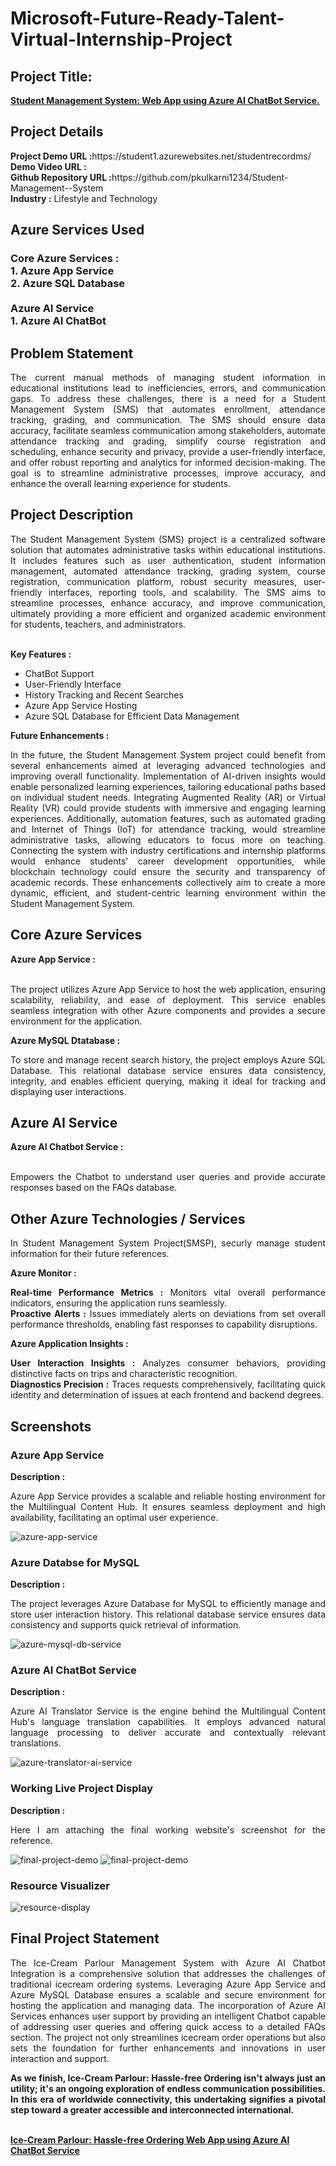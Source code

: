 <h1>Microsoft-Future-Ready-Talent-Virtual-Internship-Project</h1>
<h2>Project Title:</h2><b><a href="https://student1.azurewebsites.net/studentrecordms/">Student Management System: Web App using Azure AI ChatBot Service.</b></a>
<br>
<h2>Project Details</h2>
<b>Project Demo URL :</b>https://student1.azurewebsites.net/studentrecordms/ <br>
<b>Demo Video URL :</b> <br>
<b>Github Repository URL :</b>https://github.com/pkulkarni1234/Student-Management--System  <br>
<b>Industry :</b> Lifestyle and Technology<br>
<h2>Azure Services Used </h2>
<h3>
Core Azure Services : <br>
1. Azure App Service <br>
2. Azure SQL Database<br> <br>
Azure AI Service <br>
1. Azure AI ChatBot
</h3>
<h2>Problem Statement</h2>
<p align="justify">The current manual methods of managing student information in educational institutions lead to inefficiencies, errors, and communication gaps. To address these challenges, there is a need for a Student Management System (SMS) that automates enrollment, attendance tracking, grading, and communication. The SMS should ensure data accuracy, facilitate seamless communication among stakeholders, automate attendance tracking and grading, simplify course registration and scheduling, enhance security and privacy, provide a user-friendly interface, and offer robust reporting and analytics for informed decision-making. The goal is to streamline administrative processes, improve accuracy, and enhance the overall learning experience for students.</p>
<h2>Project Description</h2>
<p align="justify">
The Student Management System (SMS) project is a centralized software solution that automates administrative tasks within educational institutions. It includes features such as user authentication, student information management, automated attendance tracking, grading system, course registration, communication platform, robust security measures, user-friendly interfaces, reporting tools, and scalability. The SMS aims to streamline processes, enhance accuracy, and improve communication, ultimately providing a more efficient and organized academic environment for students, teachers, and administrators.</p><br>
<b>Key Features :</b>
<ul>
    <li>ChatBot Support</li>
    <li>User-Friendly Interface</li>
    <li>History Tracking and Recent Searches</li>
    <li>Azure App Service Hosting</li>
    <li>Azure SQL Database for Efficient Data Management</li>
</ul>
<b>Future Enhancements :</b><br>
<p align="justify">
In the future, the Student Management System project could benefit from several enhancements aimed at leveraging advanced technologies and improving overall functionality. Implementation of AI-driven insights would enable personalized learning experiences, tailoring educational paths based on individual student needs. Integrating Augmented Reality (AR) or Virtual Reality (VR) could provide students with immersive and engaging learning experiences. Additionally, automation features, such as automated grading and Internet of Things (IoT) for attendance tracking, would streamline administrative tasks, allowing educators to focus more on teaching. Connecting the system with industry certifications and internship platforms would enhance students' career development opportunities, while blockchain technology could ensure the security and transparency of academic records. These enhancements collectively aim to create a more dynamic, efficient, and student-centric learning environment within the Student Management System.</p>
<h2>Core Azure Services</h2>
<b>Azure App Service :</b><br><p align="justify"><br>The project utilizes Azure App Service to host the web application, ensuring scalability, reliability, and ease of deployment. This service enables seamless integration with other Azure components and provides a secure environment for the application.</p>

<b>Azure MySQL Dtatabase :</b><br><p align="justify">To store and manage recent search history, the project employs Azure SQL Database. This relational database service ensures data consistency, integrity, and enables efficient querying, making it ideal for tracking and displaying user interactions.</p>
<h2>Azure AI Service</h2>
<b>Azure AI Chatbot Service :</b><br><br><p align="justify">Empowers the Chatbot to understand user queries and provide accurate responses based on the FAQs database.</p>
<h2>Other Azure Technologies / Services</h2>
<p align="justify">In Student Management System Project(SMSP), securly manage student information for their future references.</p>

<b>Azure Monitor :</b><p align="justify"><b>Real-time Performance Metrics :</b> Monitors vital overall performance indicators, ensuring the application runs seamlessly.<br>
<b>Proactive Alerts :</b> Issues immediately alerts on deviations from set overall performance thresholds, enabling fast responses to capability disruptions.</p>
<b>Azure Application Insights :</b><p align="justify">
<b>User Interaction Insights :</b> Analyzes consumer behaviors, providing distinctive facts on trips and characteristic recognition.<br>
<b>Diagnostics Precision :</b> Traces requests comprehensively, facilitating quick identity and determination of issues at each frontend and backend degrees.

<h2>Screenshots</h2>
<h3>Azure App Service</h3>
<b>Description :</b><p align="justify">Azure App Service provides a scalable and reliable hosting environment for the Multilingual Content Hub. It ensures seamless deployment and high availability, facilitating an optimal user experience.</p>
<img src="https://github.com/pkulkarni1234/Student-Management--System/blob/main/studentrecordms/screenshots/webapp.png" alt="azure-app-service"></img><br>
<h3>Azure Databse for MySQL</h3>
<b>Description :</b><p align="justify"> The project leverages Azure Database for MySQL to efficiently manage and store user interaction history. This relational database service ensures data consistency and supports quick retrieval of information.</p>
<img src="https://github.com/pkulkarni1234/Student-Management--System/blob/main/studentrecordms/screenshots/database.png" alt="azure-mysql-db-service"></img><br>
<h3>Azure AI ChatBot Service</h3>
<b>Description :</b><p align="justify">Azure AI Translator Service is the engine behind the Multilingual Content Hub's language translation capabilities. It employs advanced natural language processing to deliver accurate and contextually relevant translations.</p>
<img src="https://github.com/pkulkarni1234/Student-Management--System/blob/main/studentrecordms/screenshots/chatbot.png" alt="azure-translator-ai-service"></img><br>
<h3>Working Live Project Display</h3>
<b>Description :</b><p align="justify">Here I am attaching the final working website's screenshot for the reference.</p>
<img src="https://github.com/pkulkarni1234/Student-Management--System/blob/main/studentrecordms/screenshots/project1.png" alt="final-project-demo"></img>
<img src="https://github.com/pkulkarni1234/Student-Management--System/blob/main/studentrecordms/screenshots/project2.png" alt="final-project-demo"></img>

<h3>Resource Visualizer</h3>
<img src="https://github.com/pkulkarni1234/Student-Management--System/blob/main/studentrecordms/screenshots/visualizer.png" alt="resource-display"></img>

<h2>Final Project Statement</h2>
<p align="justify">
The Ice-Cream Parlour Management System with Azure AI Chatbot Integration is a comprehensive solution that addresses the challenges of traditional icecream ordering systems. Leveraging Azure App Service and Azure MySQL Database ensures a scalable and secure environment for hosting the application and managing data. The incorporation of Azure AI Services enhances user support by providing an intelligent Chatbot capable of addressing user queries and offering quick access to a detailed FAQs section. The project not only streamlines icecream order operations but also sets the foundation for further enhancements and innovations in user interaction and support.
</p>
<p align="justify">
<b>As we finish, Ice-Cream Parlour: Hassle-free Ordering isn't always just an utility; it's an ongoing exploration of endless communication possibilities. In this era of worldwide connectivity, this undertaking signifies a pivotal step toward a greater accessible and interconnected international.</b>
</p> <br>
</h2><b><a href="https://iceparlour.azurewebsites.net/">Ice-Cream Parlour: Hassle-free Ordering Web App using Azure AI ChatBot Service</b></a>
